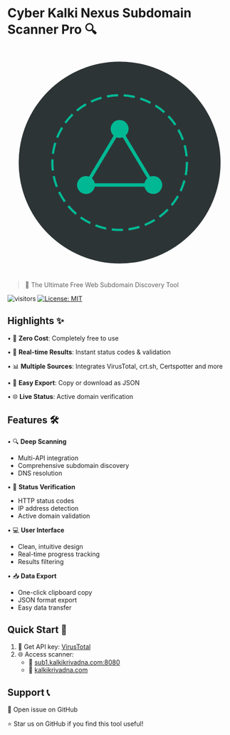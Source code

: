 # Cyber Kalki Nexus Subdomain Scanner Pro 🔍

<svg viewBox="0 0 200 200" xmlns="http://www.w3.org/2000/svg">
  <!-- Background circle -->
  <circle cx="100" cy="100" r="90" fill="#2d3436"/>
  
  <!-- Network nodes -->
  <circle cx="100" cy="70" r="8" fill="#00b894"/>
  <circle cx="70" cy="120" r="8" fill="#00b894"/>
  <circle cx="130" cy="120" r="8" fill="#00b894"/>
  
  <!-- Connecting lines -->
  <line x1="100" y1="70" x2="70" y2="120" stroke="#00b894" stroke-width="3"/>
  <line x1="100" y1="70" x2="130" y2="120" stroke="#00b894" stroke-width="3"/>
  <line x1="70" y1="120" x2="130" y2="120" stroke="#00b894" stroke-width="3"/>
  
  <!-- Scanning animation -->
  <circle cx="100" cy="100" r="60" fill="none" stroke="#00b894" stroke-width="2" stroke-dasharray="10,5">
    <animateTransform
      attributeName="transform"
      attributeType="XML"
      type="rotate"
      from="0 100 100"
      to="360 100 100"
      dur="10s"
      repeatCount="indefinite"/>
  </circle>
</svg>

> 🚀 The Ultimate Free Web Subdomain Discovery Tool

![visitors](https://visitor-badge.laobi.icu/badge?page_id=cyberkalki.subdomain-scanner)
[![License: MIT](https://img.shields.io/badge/License-MIT-yellow.svg)](https://opensource.org/licenses/MIT)

## Highlights ✨

• 🎯 **Zero Cost**: Completely free to use  

• 🔄 **Real-time Results**: Instant status codes & validation  

• 📊 **Multiple Sources**: Integrates VirusTotal, crt.sh, Certspotter and more

• 💾 **Easy Export**: Copy or download as JSON  

• 🌐 **Live Status**: Active domain verification  

## Features 🛠️

• 🔍 **Deep Scanning**
  - Multi-API integration
  - Comprehensive subdomain discovery
  - DNS resolution
  
• 📡 **Status Verification**
  - HTTP status codes
  - IP address detection
  - Active domain validation

• 💻 **User Interface**
  - Clean, intuitive design
  - Real-time progress tracking
  - Results filtering

• 📥 **Data Export**
  - One-click clipboard copy
  - JSON format export
  - Easy data transfer

## Quick Start 🚀

1. 🔑 Get API key: [VirusTotal](https://www.virustotal.com/gui/my-apikey)
2. 🌐 Access scanner:
   - 🔗 [sub1.kalkikrivadna.com:8080](https://sub1.kalkikrivadna.com:8080)
   - 🔗 [kalkikrivadna.com](https://kalkikrivadna.com)


## Support 📞

💬 Open issue on GitHub  

⭐ Star us on GitHub if you find this tool useful!
